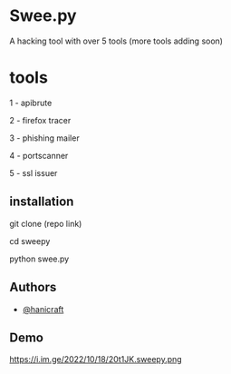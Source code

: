 
# Swee.py

A hacking tool with over 5 tools (more tools adding soon)

# tools

1 - apibrute

2 - firefox tracer

3 - phishing mailer

4 - portscanner

5 - ssl issuer




## installation

git clone (repo link)

cd sweepy

python swee.py

## Authors

- [@hanicraft](https://www.github.com/hanicraft)



## Demo

https://i.im.ge/2022/10/18/20t1JK.sweepy.png

